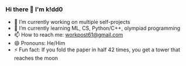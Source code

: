 ### Hi there 👋 I'm k!dd0

- 🔭 I’m currently working on multiple self-projects
- 🌱 I’m currently learning ML, CS, Python/C++, olympiad programming
- 📫 How to reach me: workpost61@gmail.com
- 😄 Pronouns: He/Him
- ⚡ Fun fact: If you fold the paper in half 42 times, you get a tower that reaches the moon

